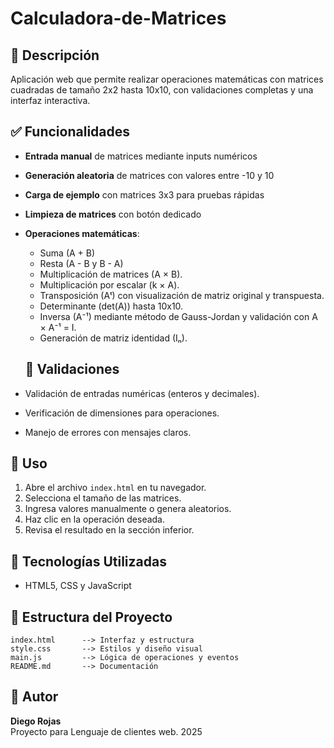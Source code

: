 # Calculadora-de-Matrices

## 📌 Descripción
Aplicación web que permite realizar operaciones matemáticas con matrices cuadradas de tamaño 2x2 hasta 10x10, con validaciones completas y una interfaz interactiva.

## ✅ Funcionalidades

- **Entrada manual** de matrices mediante inputs numéricos
- **Generación aleatoria** de matrices con valores entre -10 y 10
- **Carga de ejemplo** con matrices 3x3 para pruebas rápidas
- **Limpieza de matrices** con botón dedicado
- **Operaciones matemáticas**:
  - Suma (A + B)
  - Resta (A - B y B - A)
  - Multiplicación de matrices (A × B).
  - Multiplicación por escalar (k × A).
  - Transposición (Aᵗ) con visualización de matriz original y transpuesta.
  - Determinante (det(A)) hasta 10x10.
  - Inversa (A⁻¹) mediante método de Gauss-Jordan y validación con A × A⁻¹ = I.
  - Generación de matriz identidad (Iₙ).
 

  ## 🧪 Validaciones

- Validación de entradas numéricas (enteros y decimales).
- Verificación de dimensiones para operaciones.
- Manejo de errores con mensajes claros.

## 🚀 Uso

1. Abre el archivo `index.html` en tu navegador.
2. Selecciona el tamaño de las matrices.
3. Ingresa valores manualmente o genera aleatorios.
4. Haz clic en la operación deseada.
5. Revisa el resultado en la sección inferior.


 ## 🧩 Tecnologías Utilizadas

- HTML5, CSS y JavaScript 


## 📁 Estructura del Proyecto

```
index.html      --> Interfaz y estructura
style.css       --> Estilos y diseño visual
main.js         --> Lógica de operaciones y eventos
README.md       --> Documentación
```

## 👤 Autor

**Diego Rojas**  
Proyecto para Lenguaje de clientes web.
2025

